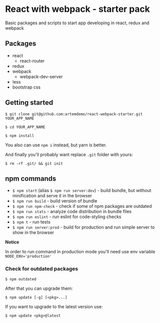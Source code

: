 # React with webpack - starter pack

Basic packages and scripts to start app developing in react, redux and webpack

## Packages
* react
    - react-router
* redux
* webpack
    - webpack-dev-server
* less
* bootstrap css

## Getting started

```
$ git clone git@github.com:artemdemo/react-webpack-starter.git YOUR_APP_NAME
```

```
$ cd YOUR_APP_NAME
```

```
$ npm install
```

You also can use `npm i` instead, but yarn is better.

And finally you'll probably want replace `.git` folder with yours:

```
$ rm -rf .git/ && git init
```

## npm commands

* `$ npm start` (alias `$ npm run server:dev`) - build bundle, but without minification and serve it in the browser
* `$ npm run build` - build version of bundle
* `$ npm run npm-check` - check if some of npm packages are outdated
* `$ npm run stats` - analyze code distribution in bundle files
* `$ npm run eslint` - run eslint for code-styling checks
* `$ npm t` - run tests
* `$ npm run server:prod` - build for production and run simple server to show in the browser

**Notice**

In order to run command in production mode you'll need use env variable `NODE_ENV='production'`

### Check for outdated packages

```
$ npm outdated
```

After that you can upgrade them:

```
$ npm update [-g] [<pkg>...]
```

If you want to upgrade to the latest version use:

```
$ npm update <pkg>@latest
```
